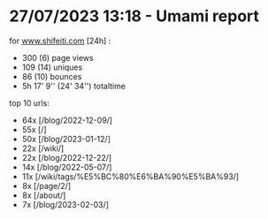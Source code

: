 # 27/07/2023 13:18 - Umami report
for www.shifeiti.com [24h] :

 - 300 (6) page views
 - 109 (14) uniques
 - 86 (10) bounces
 - 5h 17' 9'' (24' 34'') totaltime


top 10 urls:
 - 64x [/blog/2022-12-09/]
 - 55x [/]
 - 50x [/blog/2023-01-12/]
 - 22x [/wiki/]
 - 22x [/blog/2022-12-22/]
 - 14x [/blog/2022-05-07/]
 - 11x [/wiki/tags/%E5%BC%80%E6%BA%90%E5%BA%93/]
 - 8x [/page/2/]
 - 8x [/about/]
 - 7x [/blog/2023-02-03/]


